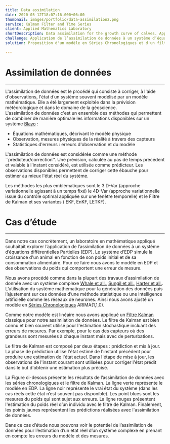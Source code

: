 ```yaml
---
title: Data assimilation
date: 2020-05-12T18:07:16.000+06:00
thumbnail: images/portfolio/data-assimilation2.png
service: Kalman Filter and Time Series
client: Applied Mathematics Laboratory
shortDescription: Data assimilation for the growth curve of calves. Application of the Kalman Filter and Time Series. This study was carried out for an applied mathematics laboratory.
challenge: Application de l’assimilation de données à un système d’équations différentielles Partielles qui simule la croissance d'un animal en fonction de son poids initial et de sa consommation alimentaire.
solution: Proposition d'un modèle en Séries Chronologiques et d'un filtre de Kalman pour l'assimilation de données 

---
```


# Assimilation de données 
------------------------------------
L'assimilation de données est le procédé qui consiste à corriger, à l'aide d'observations, l'état d’un système souvent modélisé par un modèle mathématique. Elle a été largement exploitée dans la prévision météorologique et dans le domaine de la géoscience.  
L'assimilation de données c'est un ensemble des méthodes qui permettent de combiner de manière optimale les informations disponibles sur un système [Blayo](https://www.eccorev.fr/IMG/pdf/Assimilationdonnees_EBlayo.pdf) :  
- Équations mathématiques, décrivant le modèle physique 
- Observation, mesures physiques de la réalité à travers des capteurs 
- Statistiques d'erreurs :  erreurs d'observation et du modèle  

L'assimilation de données est considérée comme une méthode ``prédicteur/correction''. Une prévision, calculée au pas de temps précédent et valable à l'instant considéré, est utilisée comme prédicteur. Les observations disponibles permettent de corriger cette ébauche pour estimer au mieux l'état réel du système. 

Les méthodes les plus emblématiques sont le 3 D-Var (approche variationnelle agissant à un temps fixé) le 4D-Var (approche variationnelle issue du contrôle optimal appliquée sur une fenêtre temporelle) et le Filtre de Kalman et ses variantes ( EKF, EnKF, LETKF). 


# Cas d’étude 
------------------------------------

Dans notre cas concrètement, un laboratoire en mathématique appliqué souhaitait explorer l’application de l’assimilation de données à un système d’équations différentielles Partielles (EDP).  Le système d’EDP simule la croissance d'un animal en fonction de son poids initial et de sa consommation alimentaire. Pour ce faire nous avons le modèle en EDP et des observations du poids qui comportent une erreur de mesure. 

Nous avons procédé comme dans la plupart des travaux d’assimilation de donnée avec un système complexe [Whale et all.](https://www.sciencedirect.com/science/article/abs/pii/S146350031500116X), [Sungil et all.](https://www.sciencedirect.com/science/article/abs/pii/S0920410520302461), [Harter et all.](https://www.sciencedirect.com/science/article/abs/pii/S1364682608000953). L’utilisation du système mathématique pour la génération des données puis l’ajustement sur ces données d’une méthode statistique ou une intelligence artificielle comme les réseaux de neurones. Ainsi nous avons ajusté un modèle en [Séries Chronologiques](https://fr.wikipedia.org/wiki/S%C3%A9rie_temporelle#:~:text=Une%20s%C3%A9rie%20temporelle%2C%20ou%20s%C3%A9rie,sp%C3%A9cifique%20au%20cours%20du%20temps) ARIMA(1,1,0).

Comme notre modèle est linéaire nous avons appliqué un [Filtre Kalman](https://en.wikipedia.org/wiki/Kalman_filter) classique pour notre assimilation de données. Le filtre de Kalman est bien connu et bien souvent utilisé pour l'estimation stochastique  incluant des erreurs de mesures. Par exemple, pour le cas des capteurs  où  des grandeurs  sont mesurées à chaque instant mais avec de perturbations.   

Le filtre de Kalman est composé par deux étapes : prédiction et mis à jour.  La phase de prédiction utilise l'état estimé de l'instant précédent pour produire une estimation de l'état actuel. Dans l'étape de mise à jour, les observations de l'instant courant sont utilisées pour corriger l'état prédit dans le but d'obtenir une estimation plus précise. 

La Figure ci-desous présente les résultats de l’assimilation de données avec les séries chronologiques et le filtre de Kalman. La ligne verte représente le modèle en EDP. La ligne noir représente le vrai état du système (dans les cas réels cette état n’est souvent pas disponible). Les point blues sont les mesures du poids qui sont sujet aux erreurs. La ligne rouges présentent l'estimation du poids réel d’un individu  avec  le filtre de Kalman. Finalement, les points jaunes représentent les prédictions réalisées avec l'assimilation de données.

 

Dans ce cas d’étude nous pouvons voir le potentiel de l’assimilation de données pour l’estimation d’un état réel d’un système complexe en prenant en compte les erreurs du modèle et des mesures.   

 